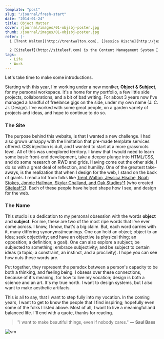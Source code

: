 ```yaml
---
template: "post"
slug: "/journal/fresh-start"
date: "2014-01-24"
title: Object Matter
cover: /journal/images/01-objsbj-poster.jpg
thumb: /journal/images/01-objsbj-poster.jpg
refer: |-
  1 [Trent Walton](http://trentwalton.com), [Jessica Hische](http://jessicahische.is), [Noah Stokes](http://esbueno.noahstokes.com), [Jonnie Hallman](http://destroytoday.com), [Skylar Challand](https://twitter.com/sskylar), and [Oak](http://oak.is).

  2 [Siteleaf](http://siteleaf.com) is the Content Management System I built this site with.
tags:
  - Life
  - Work
---
```


Let's take time to make some introductions.

Starting with this year, I'm working under a new moniker, **Object & Subject**, for my personal workspace. It's a home for my portfolio, a few little side projects, collaborations, and a bit of bad writing. For about 3 years now I've managed a handful of freelance gigs on the side, under my own name (J. C. Jr. Design). I've worked with some great people, on a garden variety of projects and ideas, and hope to continue to do so.

### The Site

The purpose behind this website, is that I wanted a new challenge. I had also grown unhappy with the limitation that pre-made template services offered. CSS injection is dull, and I wanted to start at a more grassroots level. All of this was unexplored territory. I knew that I would need to learn some basic front-end development, take a deeper plunge into HTML/CSS, and do some research on RWD and grids. Having come out the other side, I do so with a great deal of reflection, and humility. One of the greatest take-aways, is the realization that when I design for the web, I stand on the back of giants. I read a lot from folks like [Trent Walton, Jessica Hische, Noah Stokes, Jonnie Hallman, Skylar Challand, and Oak Studios^1](#refer) (who created [Siteleaf^2](#refer)). Each of these people have helped shape how I see, and design for the web.

### The Name

This studio is a dedication to my personal obsession with the words **object** and **subject**. For me, these are two of the most ripe words that I've ever come across. I know, I know, that's a big claim. But, each word carries with it, many differing synonyms/meanings. One can hold an object; object to an idea; seek objectivity; and have an objective (a physical thing; an opposition; a definition; a goal). One can also explore a subject; be subjected to something; embrace subjectivity; and be subject to certain ideas (a topic; a constraint, an instinct, and a proclivity). I hope you can see how nuts these words are.

Put together, they represent the paradox between a person's capacity to be both a thinking, and feeling being. I obsess over these connections, because of it's meaning, for how to live my vocation; design is both a science and an art. It's my true north. I want to design systems, but I also want to make aesthetic artifacts.

This is all to say, that I want to step fully into my vocation. In the coming years, I want to get to know the people that I find inspiring; hopefully even some of the folks I listed above. Most of all, I want to live a meaningful and balanced life. I'll end with a quote, thanks for reading.

> "I want to make beautiful things, even if nobody cares." **— Saul Bass**

![sm](/journal/images/01-objsbj.jpg)
